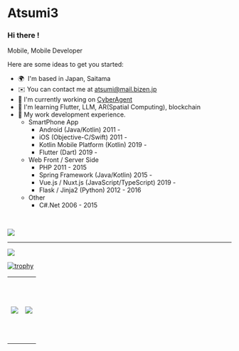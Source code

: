 # Atsumi3

### Hi there !
Mobile, Mobile Developer

Here are some ideas to get you started:

* 🌍  I'm based in Japan, Saitama
* ✉️ You can contact me at [atsumi@mail.bizen.jp](atsumi@mail.bizen.jp)
* 🔭 I'm currently working on [CyberAgent](https://www.cyberagent.co.jp/)
* 🌟 I'm learning Flutter, LLM, AR(Spatial Computing), blockchain
* 🧰 My work development experience.
  * SmartPhone App
    * Android (Java/Kotlin) 2011 -
    * iOS (Objective-C/Swift) 2011 -
    * Kotlin Mobile Platform (Kotlin) 2019 -
    * Flutter (Dart) 2019 -
  * Web Front / Server Side
    * PHP 2011 - 2015
    * Spring Framework (Java/Kotlin) 2015 -
    * Vue.js / Nuxt.js (JavaScript/TypeScript) 2019 -
    * Flask / Jinja2 (Python) 2012 - 2016
  * Other
    * C#.Net 2006 - 2015

<br>

<a href="https://twitter.com/fox9s"><img src="https://img.shields.io/badge/twitter-%231DA1F2.svg?&style=for-the-badge&logo=twitter&logoColor=white" />

---

![](https://github-profile-summary-cards.vercel.app/api/cards/profile-details?username=Atsumi3&theme=monokai)

[![trophy](https://github-profile-trophy.vercel.app/?username=Atsumi3&theme=monokai)](https://github.com/ryo-ma/github-profile-trophy)


<table>
<tr>
<td height="150px">
    <img src="https://github-profile-summary-cards.vercel.app/api/cards/most-commit-language?username=Atsumi3&theme=monokai" />
</td>
<td height="150px">
    <img src="https://github-readme-stats.vercel.app/api/top-langs/?username=Atsumi3&layout=compact&theme=monokai" />
</td>
</tr>
</table>
